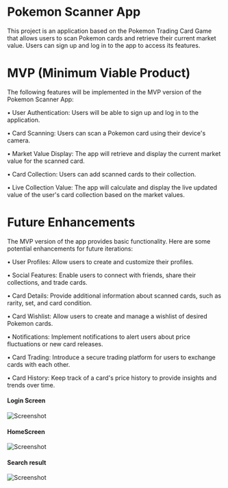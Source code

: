 # Pokemon Scanner App

This project is an application based on the Pokemon Trading Card Game that allows users to scan Pokemon cards and retrieve their current market value. Users can sign up and log in to the app to access its features.

# MVP (Minimum Viable Product)

The following features will be implemented in the MVP version of the Pokemon Scanner App:

• User Authentication: Users will be able to sign up and log in to the application.

• Card Scanning: Users can scan a Pokemon card using their device's camera.

• Market Value Display: The app will retrieve and display the current market value for the scanned card.

• Card Collection: Users can add scanned cards to their collection.

• Live Collection Value: The app will calculate and display the live updated value of the user's card collection based on the market values.

# Future Enhancements

The MVP version of the app provides basic functionality. Here are some potential enhancements for future iterations:

• User Profiles: Allow users to create and customize their profiles.

• Social Features: Enable users to connect with friends, share their collections, and trade cards.

• Card Details: Provide additional information about scanned cards, such as rarity, set, and card condition.

• Card Wishlist: Allow users to create and manage a wishlist of desired Pokemon cards.

• Notifications: Implement notifications to alert users about price fluctuations or new card releases.

• Card Trading: Introduce a secure trading platform for users to exchange cards with each other.

• Card History: Keep track of a card's price history to provide insights and trends over time.

#### Login Screen

![Screenshot](https://github.com/Brad-Williams-Dev/pokemonScanner/blob/main/assets/6F583360-26E7-4471-B3C1-9017497573B8.png?raw=true)

#### HomeScreen

![Screenshot](https://github.com/Brad-Williams-Dev/pokemonScanner/blob/main/assets/8569D55A-C30C-4F06-B020-7EEE08E870D3.png?raw=true)

#### Search result

![Screenshot](https://github.com/Brad-Williams-Dev/pokemonScanner/blob/main/assets/23BF4013-65E6-4A04-8B69-9B56FEEFAF11.png?raw=true)

